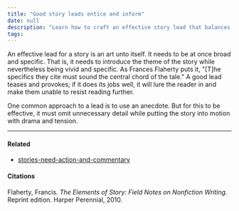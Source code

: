 ```yaml
---
title: "Good story leads entice and inform"
date: null
description: "Learn how to craft an effective story lead that balances broad themes with vivid specifics to engage readers and build tension, using anecdotes and strong storytelling techniques."
tags:
---
```


An effective lead for a story is an art unto itself. It needs to be at once broad and specific. That is, it needs to introduce the theme of the story while nevertheless being vivid and specific. As Frances Flaherty puts it, "[T]he specifics they cite must sound the central chord of the tale." A good lead teases and provokes; if it does its jobs well, it will lure the reader in and make them unable to resist reading further.

One common approach to a lead is to use an anecdote. But for this to be effective, it must omit unnecessary detail while putting the story into motion with drama and tension.

---

#### Related

- [stories-need-action-and-commentary]()

#### Citations

Flaherty, Francis. _The Elements of Story: Field Notes on Nonfiction Writing._ Reprint edition. Harper Perennial, 2010.
